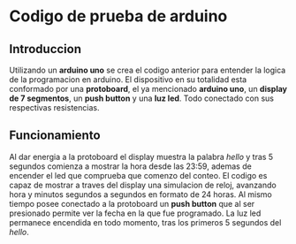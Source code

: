 # Codigo de prueba de arduino
## Introduccion
Utilizando  un **arduino uno** se crea el codigo anterior para entender la logica de la programacion en arduino. 
El dispositivo en su totalidad esta conformado por una **protoboard**, el ya mencionado **arduino uno**, un **display de 7 segmentos**, un **push button** y una **luz led**. Todo conectado con sus respectivas resistencias.
## Funcionamiento
Al dar energia a la protoboard el display muestra la palabra *hello* y tras 5 segundos comienza a mostrar la hora desde las 23:59, ademas de encender el led que comprueba que comenzo del conteo.
El codigo es capaz de mostrar a traves del display una simulacion de reloj, avanzando hora y minutos segundos a segundos en formato de 24 horas.
Al mismo tiempo posee conectado a la protoboard un **push button** que al ser presionado permite ver la fecha en la que fue programado.
La luz led permanece encendida en todo momento, tras los primeros 5 segundos del *hello*.

